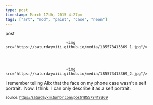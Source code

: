```yaml
---
type: post
timestamp: March 17th, 2015 4:27pm
tags: ["art", "mod", "paint", "case", "neon"]
---
```

post


                               <img src="https://saturdayxiii.github.io/media/185573413369_1.jpg"/>
                           

                                                                                                                           

                               <img src="https://saturdayxiii.github.io/media/185573413369_2.jpg"/>
                           

                                                                                                                      
I remember telling Alix that the face on my phone case wasn't a self portrait.  Now. I think. I can only describe it as a self portrait.
 
                                    
                
                
                
                
                                
<small>source: https://saturdayxiii.tumblr.com/post/185573413369</small>
